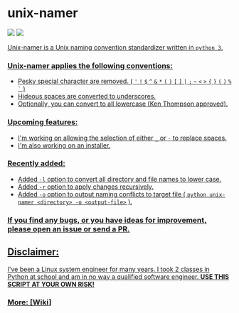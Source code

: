 # unix-namer
<p align="left">
<a href="./LICENSE.md"><img src="https://img.shields.io/github/license/zpiatt/unix-namer"></a>
<a href="https://github.com/zpiatt/unix-namer/releases"><img src="https://img.shields.io/github/v/release/zpiatt/unix-namer">

</p>

Unix-namer is a Unix naming convention standardizer written in `python 3`.

### Unix-namer applies the following conventions:<br>
- Pesky special character are removed. ( `'` `!` `$` `^` `&` `*` `(` `)` `[` `]` `|` `;` `~` `<` `>` `{` `}` `(` `)` `%` `` ` `` )
- Hideous spaces are converted to underscores.
- Optionally, you can convert to all lowercase (Ken Thompson approved).

### Upcoming features:
  - I'm working on allowing the selection of either `_` or `-` to replace spaces.
  - I'm also working on an installer.

### Recently added:
  - Added `-l` option to convert all directory and file names to lower case.
  - Added `-r` option to apply changes recursively.
  - Added `-o` option to output naming conflicts to target file ( `python unix-namer <directory> -o <output-file>` ).

### If you find any bugs, or you have ideas for improvement, please open an issue or send a PR.

## Disclaimer: 
I've been a Linux system engineer for many years. I took 2 classes in Python at school and am in no way a qualified software engineer. **USE THIS SCRIPT AT YOUR OWN RISK!**

### More: \[[Wiki](https://github.com/zpiatt/unix-namer/wiki)\]
